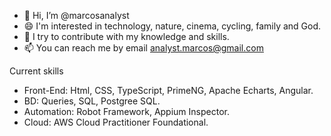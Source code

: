 - 👋 Hi, I’m @marcosanalyst
- 😄 I'm interested in technology, nature, cinema, cycling, family and God.
- 💞️ I try to contribute with my knowledge and skills.
- 📫 You can reach me by email analyst.marcos@gmail.com


Current skills
- Front-End: Html, CSS, TypeScript, PrimeNG, Apache Echarts, Angular.
- BD: Queries, SQL, Postgree SQL.
- Automation: Robot Framework, Appium Inspector.
- Cloud: AWS Cloud Practitioner Foundational.


<!---
marcosanalyst/marcosanalyst is a ✨ special ✨ repository because its `README.md` (this file) appears on your GitHub profile.
You can click the Preview link to take a look at your changes.
--->
